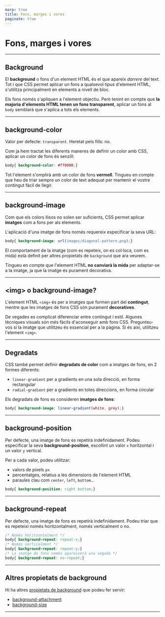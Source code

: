 ```yaml
---
marp: true
title: Fons, marges i vores
paginate: true
---
```


# Fons, marges i vores

---

## Background

El **background** o fons d'un element HTML és el que apareix _darrere_ del text. Tot i que CSS permet aplicar un fons a qualsevol tipus d'element HTML, s'utilitza principalment en elements a nivell de bloc.

Els fons només s'apliquen a l'element objectiu. Però tenint en compte que **la majoria d'elements HTML tenen un fons transparent**, aplicar un fons al `body` semblarà que s'aplica a tots els elements.

---

## background-color

Valor per defecte: `transparent`.
Heretat pels fills: no.

Com ja hem tractat les diferents maneres de definir un color amb CSS, aplicar un color de fons és senzill:

```css
body{ background-color: #ff0000;}
```

Tot l'element s'omplirà amb un color de fons **vermell**. Tingueu en compte que heu de triar sempre un color de text adequat per mantenir el vostre contingut fàcil de llegir.

---

## background-image

Com que els colors llisos no solen ser suficients, CSS permet aplicar **imatges** com a fons per als elements.

L'aplicació d'una imatge de fons només requereix especificar la seva URL:

```css
body{ background-image: url(images/diagonal-pattern.png);}
```

El comportament de la imatge (com es repeteix, on es col·loca, com es mida) està definit per altres propietats de `background` que ara veurem.

Tingueu en compte que l'element HTML **no canviarà la mida** per adaptar-se a la imatge, ja que la imatge és purament decorativa.

---

## &lt;img&gt; o background-image?

L'element HTML `<img>` és per a imatges que formen part del **contingut**, mentre que les imatges de fons CSS són purament **decoratives**.

De vegades es complicat diferenciar entre contingut i estil. Algunes tècniques visuals són més fàcils d'aconseguir amb fons CSS. Pregunteu-vos si la imatge que utilitzeu és essencial per a la pàgina. Si és així, utilitzeu l'element `<img>`.

---

## Degradats

CSS també permet definir **degradats de color** com a imatges de fons, en 2 formes diferents:

* `linear-gradient` per a gradients en una sola direcció, en forma rectangular
* `radial-gradient` per a gradients en totes direccions, en forma circular

Els degradats de fons es consideren **imatges de fons**:

```css
body{ background-image: linear-gradient(white, grey);}
```

---

## background-position

Per defecte, una imatge de fons es repetirà indefinidament. Podeu especificar la seva **background-position**, escollint un valor `x` horitzontal i un valor `y` vertical.

Per a cada valor, podeu utilitzar:

* valors de píxels `px`
* percentatges, relatius a les dimensions de l'element HTML
* paraules clau com `center`, `left`, `bottom`...

```css
body{ background-position: right bottom;}
```

---

## background-repeat

Per defecte, una imatge de fons es repetirà indefinidament. Podeu triar que es repeteixi només horitzontalment, només verticalment o no.

```css
/* Només horitzontalment */
body{ background-repeat: repeat-x;} 
/* Només verticalment */
body{ background-repeat: repeat-y;}
/* La imatge de fons només apareixerà una vegada */
body{ background-repeat: no-repeat;} 
```

---

## Altres propietats de background

Hi ha altres [propietats de background](https://www.w3schools.com/cssref/css3_pr_background.asp) que podeu fer servir:

* [background-attachment](https://www.w3schools.com/cssref/pr_background-attachment.asp)
* [background-size](https://www.w3schools.com/cssref/css3_pr_background-size.asp)

---


